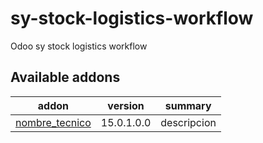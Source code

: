 # sy-stock-logistics-workflow
Odoo sy stock logistics workflow

[//]: # (addons)

Available addons
----------------
addon | version | summary
--- | --- | ---
[nombre_tecnico](nombre_tecnico/) | 15.0.1.0.0 | descripcion

[//]: # (end addons)
